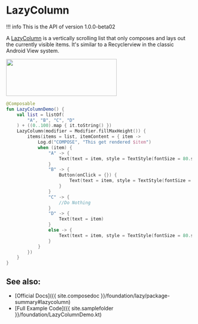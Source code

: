 # LazyColumn

!!! info
    This is the API of version 1.0.0-beta02
    
A [LazyColumn](https://developer.android.com/reference/kotlin/androidx/compose/foundation/lazy/package-summary#lazycolumn) is a vertically scrolling list that only composes and lays out the currently visible items.
It's similar to a Recyclerview in the classic Android View system.

<p align="left">
  <img src ="{{ site.images }}/foundation/lazycolumnitems.png" height=100 width=300 />
</p>

```kotlin
@Composable
fun LazyColumnDemo() {
    val list = listOf(
        "A", "B", "C", "D"
    ) + ((0..100).map { it.toString() })
    LazyColumn(modifier = Modifier.fillMaxHeight()) {
        items(items = list, itemContent = { item ->
            Log.d("COMPOSE", "This get rendered $item")
            when (item) {
                "A" -> {
                    Text(text = item, style = TextStyle(fontSize = 80.sp))
                }
                "B" -> {
                    Button(onClick = {}) {
                        Text(text = item, style = TextStyle(fontSize = 80.sp))
                    }
                }
                "C" -> {
                    //Do Nothing
                }
                "D" -> {
                    Text(text = item)
                }
                else -> {
                    Text(text = item, style = TextStyle(fontSize = 80.sp))
                }
            }
        })
    }
}
```

## See also:
* [Official Docs]({{ site.composedoc }}/foundation/lazy/package-summary#lazycolumn)
* [Full Example Code]({{ site.samplefolder }}/foundation/LazyColumnDemo.kt)
